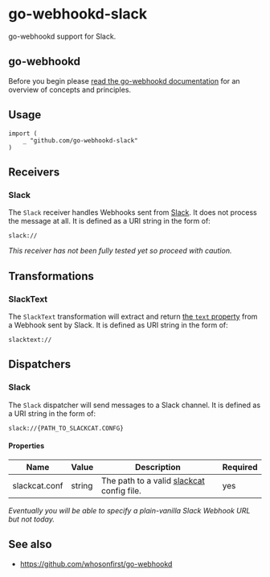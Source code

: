 # go-webhookd-slack

go-webhookd support for Slack.

## go-webhookd

Before you begin please [read the go-webhookd documentation](https://github.com/whosonfirst/go-webhookd/blob/master/README.md) for an overview of concepts and principles.

## Usage

```
import (
	_ "github.com/go-webhookd-slack"
)
```

## Receivers

### Slack

The `Slack` receiver handles Webhooks sent from [Slack](https://api.slack.com/outgoing-webhooks). It does not process the message at all. It is defined as a URI string in the form of:

```
slack://
```

_This receiver has not been fully tested yet so proceed with caution._

## Transformations

### SlackText

The `SlackText` transformation will extract and return [the `text` property](https://api.slack.com/outgoing-webhooks) from a Webhook sent by Slack. It is defined as URI string in the form of:

```
slacktext://
```

## Dispatchers

### Slack

The `Slack` dispatcher will send messages to a Slack channel. It is defined as a URI string in the form of:

```
slack://{PATH_TO_SLACKCAT.CONFG}
```

#### Properties

| Name | Value | Description | Required |
| --- | --- | --- | --- |
| slackcat.conf | string | The path to a valid [slackcat](https://github.com/whosonfirst/slackcat#configuring) config file. | yes |

_Eventually you will be able to specify a plain-vanilla Slack Webhook URL but not today._

## See also

* https://github.com/whosonfirst/go-webhookd